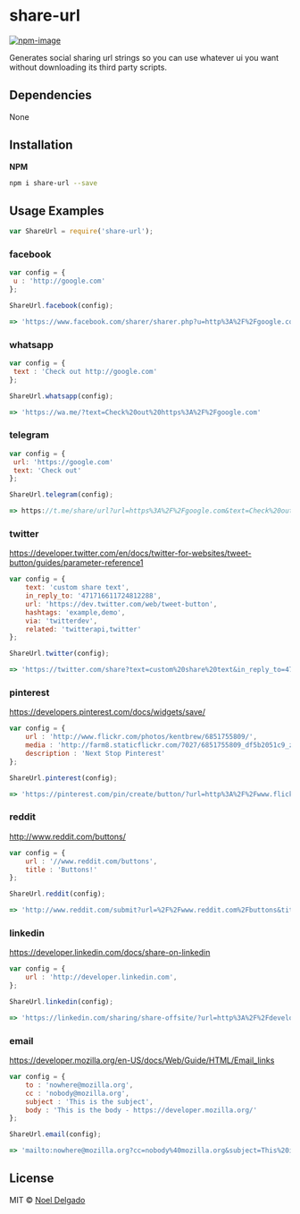 # share-url

[![npm-image](https://img.shields.io/npm/v/share-url.svg?style=flat-square)](https://www.npmjs.com/package/share-url)

Generates social sharing url strings so you can use whatever ui you want without downloading its third party scripts.


## Dependencies
None

## Installation

**NPM**

```sh
npm i share-url --save
```

## Usage Examples

```js
var ShareUrl = require('share-url');
```

### facebook

```js
var config = {
 u : 'http://google.com'
};

ShareUrl.facebook(config);

=> 'https://www.facebook.com/sharer/sharer.php?u=http%3A%2F%2Fgoogle.com'
```

### whatsapp

```js
var config = {
 text : 'Check out http://google.com'
};

ShareUrl.whatsapp(config);

=> 'https://wa.me/?text=Check%20out%20https%3A%2F%2Fgoogle.com'
```

### telegram

```js
var config = {
 url: 'https://google.com'
 text: 'Check out'
};

ShareUrl.telegram(config);

=> https://t.me/share/url?url=https%3A%2F%2Fgoogle.com&text=Check%20out
```

### twitter
https://developer.twitter.com/en/docs/twitter-for-websites/tweet-button/guides/parameter-reference1

```js
var config = {
	text: 'custom share text',
	in_reply_to: '471716611724812288',
	url: 'https://dev.twitter.com/web/tweet-button',
	hashtags: 'example,demo',
	via: 'twitterdev',
	related: 'twitterapi,twitter'
};

ShareUrl.twitter(config);

=> 'https://twitter.com/share?text=custom%20share%20text&in_reply_to=471716611724812288&url=https%3A%2F%2Fdev.twitter.com%2Fweb%2Ftweet-button&hashtags=example%2Cdemo&via=twitterdev&related=twitterapi%2Ctwitter'
```

### pinterest
https://developers.pinterest.com/docs/widgets/save/

```js
var config = {
	url : 'http://www.flickr.com/photos/kentbrew/6851755809/',
	media : 'http://farm8.staticflickr.com/7027/6851755809_df5b2051c9_z.jpg',
	description : 'Next Stop Pinterest'
};

ShareUrl.pinterest(config);

=> 'https://pinterest.com/pin/create/button/?url=http%3A%2F%2Fwww.flickr.com%2Fphotos%2Fkentbrew%2F6851755809%2F&media=http%3A%2F%2Ffarm8.staticflickr.com%2F7027%2F6851755809_df5b2051c9_z.jpg&description=Next%20Stop%20Pinterest'

```

### reddit
http://www.reddit.com/buttons/

```js
var config = {
	url : '//www.reddit.com/buttons',
	title : 'Buttons!'
};

ShareUrl.reddit(config);

=> 'http://www.reddit.com/submit?url=%2F%2Fwww.reddit.com%2Fbuttons&title=Buttons!'
```

### linkedin
https://developer.linkedin.com/docs/share-on-linkedin

```js
var config = {
	url : 'http://developer.linkedin.com',
};

ShareUrl.linkedin(config);

=> 'https://linkedin.com/sharing/share-offsite/?url=http%3A%2F%2Fdeveloper.linkedin.com'
```

### email
https://developer.mozilla.org/en-US/docs/Web/Guide/HTML/Email_links

```js
var config = {
	to : 'nowhere@mozilla.org',
	cc : 'nobody@mozilla.org',
	subject : 'This is the subject',
	body : 'This is the body - https://developer.mozilla.org/'
};

ShareUrl.email(config);

=> 'mailto:nowhere@mozilla.org?cc=nobody%40mozilla.org&subject=This%20is%20the%20subject&body=This%20is%20the%20body%20-%20https%3A%2F%2Fdeveloper.mozilla.org%2F'
```

## License
MIT © [Noel Delgado](http://pixelia.me/)
